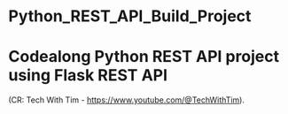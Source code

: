 # Python_REST_API_Build_Project

# Codealong Python REST API project using Flask REST API 

(CR: Tech With Tim - https://www.youtube.com/@TechWithTim).
